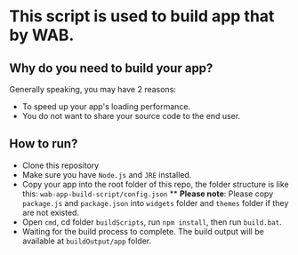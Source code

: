 This script is used to build app that by WAB.
===================================================


Why do you need to build your app?
-----------------------------------
Generally speaking, you may have 2 reasons:
* To speed up your app's loading performance.
* You do not want to share your source code to the end user.


How to run?
-----------------------------------
* Clone this repository
* Make sure you have `Node.js` and `JRE` installed.
* Copy your app into the root folder of this repo, the folder structure is like this: `wab-app-build-script/config.json`
  **  **Please note**: Please copy `package.js` and `package.json` into `widgets` folder and `themes` folder if they are not existed.
* Open `cmd`, cd folder `buildScripts`, run `npm install`, then run `build.bat`.
* Waiting for the build process to complete. The build output will be available at `buildOutput/app` folder.
